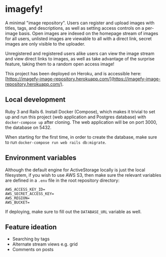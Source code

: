 # imagefy!

A minimal "image repository". Users can register and upload images with titles, tags, and descriptions, as well as setting access controls on a per-image basis. Open images are indexed on the homepage stream of images for all users, unlisted images are viewable to all with a direct link, secret images are only visible to the uploader.

Unregistered and registered users alike users can view the image stream and view direct links to images, as well as take advantage of the surprise feature, taking them to a random open access image!

This project has been deployed on Heroku, and is accessible here: [https://imagefy-image-repository.herokuapp.com/](https://imagefy-image-repository.herokuapp.com/).

## Local development

Ruby 3 and Rails 6. Install Docker (Compose), which makes it trivial to set up and run this project (web application and Postgres database) with `docker-compose up` after cloning. The web application will be on port 3000, the database on 5432.

When starting for the first time, in order to create the database, make sure to run `docker-compose run web rails db:migrate`.

## Environment variables

Although the default engine for ActiveStorage locally is just the local filesystem, if you wish to use AWS S3, then make sure the relevant variables are defined in a `.env` file in the root repository directory:

```
AWS_ACCESS_KEY_ID=
AWS_SECRET_ACCESS_KEY=
AWS_REGION=
AWS_BUCKET=
```

If deploying, make sure to fill out the `DATABASE_URL` variable as well.

## Feature ideation

- Searching by tags
- Alternate stream views e.g. grid
- Comments on posts